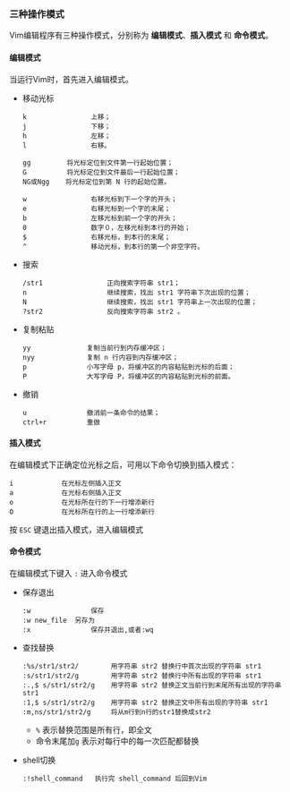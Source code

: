 ### 三种操作模式

Vim编辑程序有三种操作模式，分别称为 **编辑模式**、**插入模式** 和 **命令模式**。

#### 编辑模式

当运行Vim时，首先进入编辑模式。

- 移动光标

  ```
  k                上移；
  j                下移；
  h                左移；
  l                右移。

  gg         将光标定位到文件第一行起始位置；
  G          将光标定位到文件最后一行起始位置；
  NG或Ngg    将光标定位到第 N 行的起始位置。

  w                右移光标到下一个字的开头；
  e                右移光标到一个字的末尾；
  b                左移光标到前一个字的开头；
  0                数字０，左移光标到本行的开始；
  $                右移光标，到本行的末尾；
  ^                移动光标，到本行的第一个非空字符。
  ```

- 搜索

  ```
  /str1                正向搜索字符串 str1；
  n                    继续搜索，找出 str1 字符串下次出现的位置；
  N                    继续搜索，找出 str1 字符串上一次出现的位置；
  ?str2                反向搜索字符串 str2 。
  ```

- 复制粘贴

  ```
  yy              复制当前行到内存缓冲区；
  nyy             复制 n 行内容到内存缓冲区；
  p               小写字母 p，将缓冲区的内容粘贴到光标的后面；
  P               大写字母 P，将缓冲区的内容粘贴到光标的前面。
  ```

- 撤销

  ```
  u               撤消前一条命令的结果；
  ctrl+r          重做
  ```



#### 插入模式

在编辑模式下正确定位光标之后，可用以下命令切换到插入模式：

```
i            在光标左侧插入正文
a            在光标右侧插入正文
o            在光标所在行的下一行增添新行
O            在光标所在行的上一行增添新行
```

按 `ESC` 键退出插入模式，进入编辑模式

#### 命令模式

在编辑模式下键入 `:` 进入命令模式

- 保存退出

   	```
   :w 				保存
   :w new_file 	另存为
   :x 				保存并退出,或者:wq
   ```


- 查找替换

   ```
   :%s/str1/str2/        用字符串 str2 替换行中首次出现的字符串 str1
   :s/str1/str2/g        用字符串 str2 替换行中所有出现的字符串 str1
   :.,$ s/str1/str2/g    用字符串 str2 替换正文当前行到末尾所有出现的字符串 str1
   :1,$ s/str1/str2/g    用字符串 str2 替换正文中所有出现的字符串 str1
   :m,ns/str1/str2/g     将从m行到n行的str1替换成str2
   ```

   - `%` 表示替换范围是所有行，即全文
   - 命令末尾加`g` 表示对每行中的每一次匹配都替换

- shell切换

  ```
  :!shell_command   执行完 shell_command 后回到Vim
  ```

